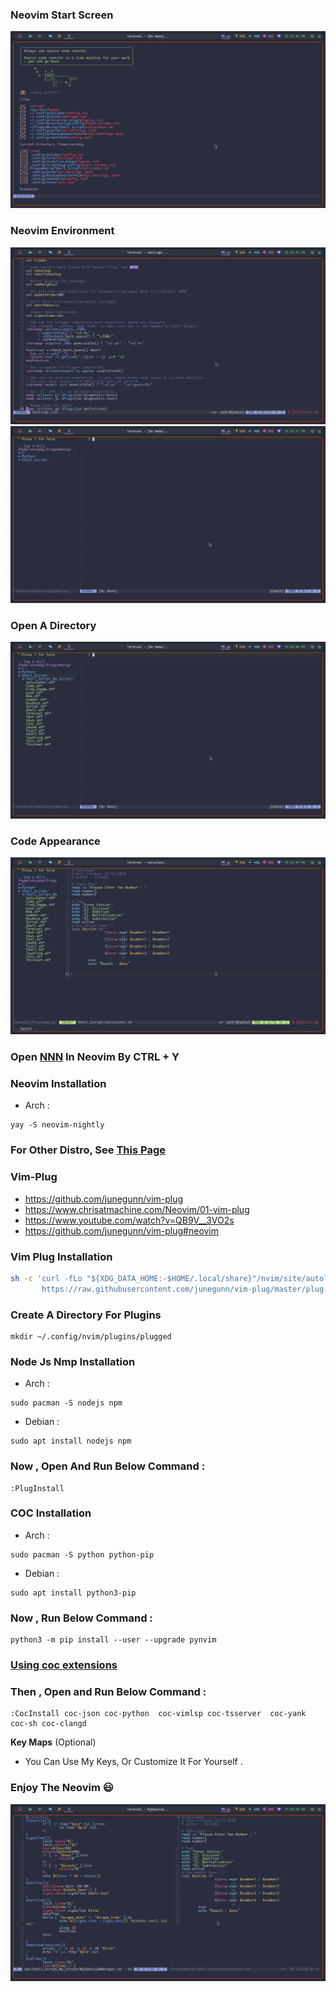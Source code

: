 
### Neovim Start Screen
![](images/1.png)




### Neovim Environment
![](images/2.png)
![](images/3.png)


### Open A Directory
![](images/4.png)

### Code Appearance
![](images/5.png)



### Open [NNN](https://nnnofficial.github.io/) In Neovim By CTRL + Y


### Neovim Installation
- Arch :
```
yay -S neovim-nightly
```
### For Other Distro, See [This Page](https://github.com/neovim/neovim/wiki/Installing-Neovim)




### Vim-Plug
- https://github.com/junegunn/vim-plug
- https://www.chrisatmachine.com/Neovim/01-vim-plug
- https://www.youtube.com/watch?v=QB9V__3VO2s
- https://github.com/junegunn/vim-plug#neovim
### Vim Plug Installation

```sh
sh -c 'curl -fLo "${XDG_DATA_HOME:-$HOME/.local/share}"/nvim/site/autoload/plug.vim --create-dirs \
       https://raw.githubusercontent.com/junegunn/vim-plug/master/plug.vim'
```



### Create A Directory For Plugins

```
mkdir ~/.config/nvim/plugins/plugged
```






### Node Js Nmp Installation

- Arch :
```
sudo pacman -S nodejs npm
```
- Debian :
```
sudo apt install nodejs npm
```


### Now , Open And Run Below Command :
```
:PlugInstall
```

### COC Installation

- Arch :
```
sudo pacman -S python python-pip  
```
- Debian :
```
sudo apt install python3-pip
```
### Now ,  Run Below Command :
```
python3 -m pip install --user --upgrade pynvim
```
### [Using coc extensions](https://github.com/neoclide/coc.nvim/wiki/Using-coc-extensions)
### Then , Open and Run Below Command :
```
:CocInstall coc-json coc-python  coc-vimlsp coc-tsserver  coc-yank coc-sh coc-clangd
```
**Key Maps** (Optional)
- You Can Use My Keys, Or Customize It For Yourself .

### Enjoy The Neovim  :smiley: 
![](images/7.png)




















